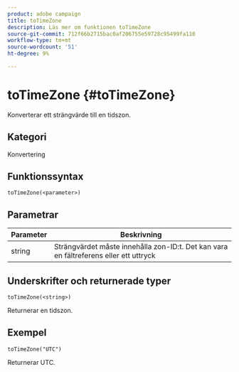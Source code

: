 ```yaml
---
product: adobe campaign
title: toTimeZone
description: Läs mer om funktionen toTimeZone
source-git-commit: 712f66b2715bac0af206755e59728c95499fa110
workflow-type: tm+mt
source-wordcount: '51'
ht-degree: 9%

---
```



# toTimeZone {#toTimeZone}

Konverterar ett strängvärde till en tidszon.

## Kategori

Konvertering

## Funktionssyntax

`toTimeZone(<parameter>)`

## Parametrar

| Parameter | Beskrivning |
|--- |--- |
| string | Strängvärdet måste innehålla zon-ID:t. Det kan vara en fältreferens eller ett uttryck |

## Underskrifter och returnerade typer

`toTimeZone(<string>)`

Returnerar en tidszon.

## Exempel

`toTimeZone("UTC")`

Returnerar UTC.
